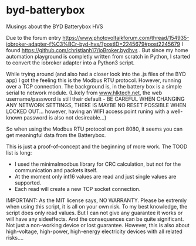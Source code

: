 # byd-batterybox
Musings about the BYD Batterybox HVS

Due to the forum entry https://www.photovoltaikforum.com/thread/154935-iobroker-adapter-f%C3%BCr-byd-hvs/?postID=2245679#post2245679 I found https://github.com/christianh17/ioBroker.bydhvs . But since my home automation playground is completly written from scratch in Python, I started to convert the iobroker adapter into a Python3 script. 

While trying around (and also had a closer look into the .js files of the BYD app) I got the feeling this is the Modbus RTU protocol. However, running over a TCP connection. The background is, in the battery box is a simple serial to network module. (Likely from www.hlktech.net, the web username/password is still their default - BE CAREFUL WHEN CHANGING ANY NETWORK SETTINGS, THERE IS MAYBE NO RESET POSSIBLE WHEN LOCKED OUT... however, having an WIFI access point runing with a well-known password is also not desireable...) 

So when using the Modbus RTU protocol on port 8080, it seems you can get meaningful data from the Batterybox. 

This is just a proof-of-concept and the beginning of more work. The TOOD list is long:

* I used the minimalmodbus library for CRC calculation, but not for the communication and packets itself.
* At the moment only int16 values are read and just single values are supported.
* Each read will create a new TCP socket connection.

IMPORTANT: As the MIT license says, NO WARRANTY. Please be extremly when using this script, it is all on your own risk. To my best knowledge, the script does only read values. But I can not give any guarantee it works or will have any sideeffects. And the consequences can be quite significant. Not just a non-working device or lost guarantee. However, this is also about high-voltage, high-power, high-energy electricity devices with all related risks....
